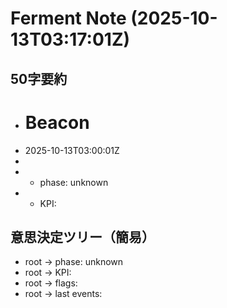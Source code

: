 # Ferment Note (2025-10-13T03:17:01Z)

## 50字要約
- # Beacon
- 2025-10-13T03:00:01Z
- 
- - phase: unknown
- - KPI:

## 意思決定ツリー（簡易）
- root -> phase: unknown
- root -> KPI:
- root -> flags:
- root -> last events:
